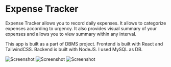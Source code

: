 # Expense Tracker
Expense Tracker allows you to record daily expenses. It allows to categorize expenses according to urgency. It also provides visual summary of your expenses and allows you to view summary within any interval.

This app is built as a part of DBMS project. Frontend is built with React and TailwindCSS. Backend is built with NodeJS. I used MySQL as DB.

![Screenshot](https://github.com/mrbpurnachandra/expense-tracker-frontend/assets/150110046/26693a0c-92e2-454f-aa83-01cb345a4f68)
![Screenshot](https://github.com/mrbpurnachandra/expense-tracker-frontend/assets/150110046/74da3ea6-0d80-4ae1-95a2-863b636b1493)
![Screenshot](https://github.com/mrbpurnachandra/expense-tracker-frontend/assets/150110046/a3160f15-a2c0-48ad-9e82-d8bf53172ac6)
